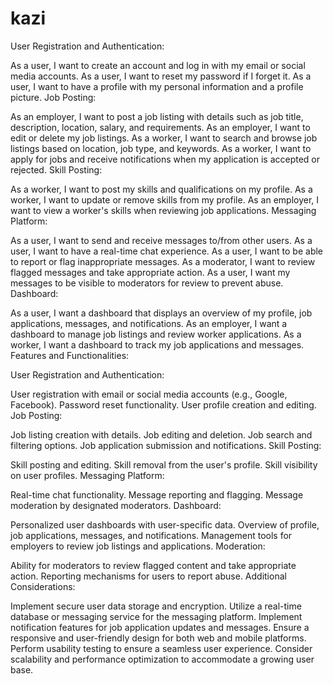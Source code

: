 # kazi
User Registration and Authentication:

As a user, I want to create an account and log in with my email or social media accounts.
As a user, I want to reset my password if I forget it.
As a user, I want to have a profile with my personal information and a profile picture.
Job Posting:

As an employer, I want to post a job listing with details such as job title, description, location, salary, and requirements.
As an employer, I want to edit or delete my job listings.
As a worker, I want to search and browse job listings based on location, job type, and keywords.
As a worker, I want to apply for jobs and receive notifications when my application is accepted or rejected.
Skill Posting:

As a worker, I want to post my skills and qualifications on my profile.
As a worker, I want to update or remove skills from my profile.
As an employer, I want to view a worker's skills when reviewing job applications.
Messaging Platform:

As a user, I want to send and receive messages to/from other users.
As a user, I want to have a real-time chat experience.
As a user, I want to be able to report or flag inappropriate messages.
As a moderator, I want to review flagged messages and take appropriate action.
As a user, I want my messages to be visible to moderators for review to prevent abuse.
Dashboard:

As a user, I want a dashboard that displays an overview of my profile, job applications, messages, and notifications.
As an employer, I want a dashboard to manage job listings and review worker applications.
As a worker, I want a dashboard to track my job applications and messages.
Features and Functionalities:

User Registration and Authentication:

User registration with email or social media accounts (e.g., Google, Facebook).
Password reset functionality.
User profile creation and editing.
Job Posting:

Job listing creation with details.
Job editing and deletion.
Job search and filtering options.
Job application submission and notifications.
Skill Posting:

Skill posting and editing.
Skill removal from the user's profile.
Skill visibility on user profiles.
Messaging Platform:

Real-time chat functionality.
Message reporting and flagging.
Message moderation by designated moderators.
Dashboard:

Personalized user dashboards with user-specific data.
Overview of profile, job applications, messages, and notifications.
Management tools for employers to review job listings and applications.
Moderation:

Ability for moderators to review flagged content and take appropriate action.
Reporting mechanisms for users to report abuse.
Additional Considerations:

Implement secure user data storage and encryption.
Utilize a real-time database or messaging service for the messaging platform.
Implement notification features for job application updates and messages.
Ensure a responsive and user-friendly design for both web and mobile platforms.
Perform usability testing to ensure a seamless user experience.
Consider scalability and performance optimization to accommodate a growing user base.
